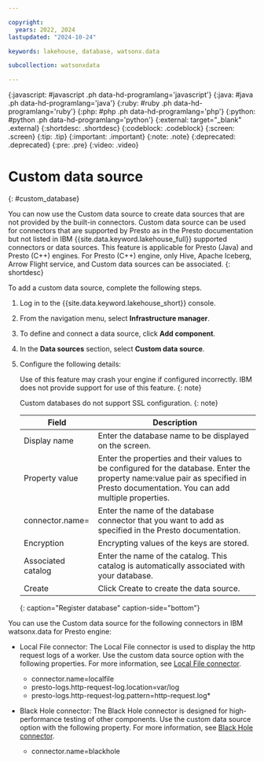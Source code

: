 ```yaml
---

copyright:
  years: 2022, 2024
lastupdated: "2024-10-24"

keywords: lakehouse, database, watsonx.data

subcollection: watsonxdata

---
```


{:javascript: #javascript .ph data-hd-programlang='javascript'}
{:java: #java .ph data-hd-programlang='java'}
{:ruby: #ruby .ph data-hd-programlang='ruby'}
{:php: #php .ph data-hd-programlang='php'}
{:python: #python .ph data-hd-programlang='python'}
{:external: target="_blank" .external}
{:shortdesc: .shortdesc}
{:codeblock: .codeblock}
{:screen: .screen}
{:tip: .tip}
{:important: .important}
{:note: .note}
{:deprecated: .deprecated}
{:pre: .pre}
{:video: .video}


# Custom data source
{: #custom_database}

You can now use the Custom data source to create data sources that are not provided by the built-in connectors. Custom data source can be used for connectors that are supported by Presto as in the Presto documentation but not listed in IBM {{site.data.keyword.lakehouse_full}} supported connectors or data sources. This feature is applicable for Presto (Java) and Presto (C++) engines. For Presto (C++) engine, only Hive, Apache Iceberg, Arrow Flight service, and Custom data sources can be associated.
{: shortdesc}


To add a custom data source, complete the following steps.

1. Log in to the {{site.data.keyword.lakehouse_short}} console.
2. From the navigation menu, select **Infrastructure manager**.
3. To define and connect a data source, click **Add component**.
4. In the **Data sources** section, select **Custom data source**.
5. Configure the following details:


    Use of this feature may crash your engine if configured incorrectly. IBM does not provide support for use of this feature.
   {: note}

    Custom databases do not support SSL configuration.
   {: note}



    | Field           | Description        |
    |------------------|--------------------|
    | Display name    | Enter the database name to be displayed on the screen. |
    | Property value             | Enter the properties and their values to be configured for the database. Enter the property name:value pair as specified in Presto documentation. You can add multiple properties.|
    | connector.name=     | Enter the name of the database connector that you want to add as specified in the Presto documentation.  |
    | Encryption           | Encrypting values of the keys are stored.  |
    | Associated catalog | Enter the name of the catalog. This catalog is automatically associated with your database. |
    | Create |  Click Create to create the data source.|
    {: caption="Register database" caption-side="bottom"}

You can use the Custom data source for the following connectors in IBM watsonx.data for Presto engine:

* Local File connector: The Local File connector is used to display the http request logs of a worker. Use the custom data source option with the following properties. For more information, see [Local File connector](https://prestodb.io/docs/current/connector/localfile.html).

   * connector.name=localfile
   * presto-logs.http-request-log.location=var/log
   * presto-logs.http-request-log.pattern=http-request.log*

* Black Hole connector: The Black Hole connector is designed for high-performance testing of other components. Use the custom data source option with the following property. For more information, see [Black Hole connector](https://prestodb.io/docs/current/connector/blackhole.html).

   * connector.name=blackhole
